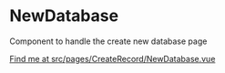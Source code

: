 # NewDatabase

Component to handle the create new database page

[Find me at src/pages/CreateRecord/NewDatabase.vue](https://github.com/FAIRsharing/fairsharing.github.io/tree/newtest/src/pages/CreateRecord/NewDatabase.vue)